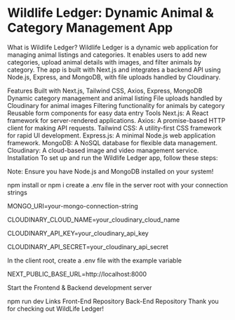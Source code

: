 # Wildlife Ledger: Dynamic Animal & Category Management App
What is Wildlife Ledger?
Wildlife Ledger is a dynamic web application for managing animal listings and categories. It enables users to add new categories, upload animal details with images, and filter animals by category. The app is built with Next.js and integrates a backend API using Node.js, Express, and MongoDB, with file uploads handled by Cloudinary.

Features
Built with Next.js, Tailwind CSS, Axios, Express, MongoDB
Dynamic category management and animal listing
File uploads handled by Cloudinary for animal images
Filtering functionality for animals by category
Reusable form components for easy data entry
Tools
Next.js: A React framework for server-rendered applications.
Axios: A promise-based HTTP client for making API requests.
Tailwind CSS: A utility-first CSS framework for rapid UI development.
Express.js: A minimal Node.js web application framework.
MongoDB: A NoSQL database for flexible data management.
Cloudinary: A cloud-based image and video management service.
Installation
To set up and run the Wildlife Ledger app, follow these steps:

Note: Ensure you have Node.js and MongoDB installed on your system!

npm install or npm i
create a .env file in the server root with your connection strings

MONGO_URI=your-mongo-connection-string

CLOUDINARY_CLOUD_NAME=your_cloudinary_cloud_name

CLOUDINARY_API_KEY=your_cloudinary_api_key

CLOUDINARY_API_SECRET=your_cloudinary_api_secret

In the client root, create a .env file with the example variable

NEXT_PUBLIC_BASE_URL=http://localhost:8000

Start the Frontend & Backend development server

npm run dev
Links
Front-End Repository
Back-End Repository
Thank you for checking out WildLife Ledger!
